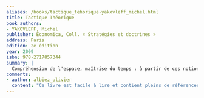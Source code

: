 ```yaml
---
aliases: /books/tactique_tehorique-yakovleff_michel.html
title: Tactique Théorique
book_authors:
- YAKOVLEFF, Michel
publisher: Economica, Coll. « Stratégies et doctrines »
address: Paris
edition: 2e édition
year: 2009
isbn: 978-2717857344
summary: |
  Compréhension de l'espace, maîtrise du temps : à partir de ces notions, l'auteur bâtit une théorie de la décision appliquée à la confrontation des systèmes complexes. Les concepts de supériorité, de surprise, de risque, de rythme opérationnel, éclairés à partir de la théorie, prennent une dimension nouvelle. Pour autant, la théorie de la guerre ne vaut que si elle s'applique, concrètement, au combat. C'est le mérite de l'auteur, officier, enseignant et amateur d'histoire, de présenter les outils nécessaires au praticien. Aussi, de la théorie de la décision en vient-il à l'étude de la force en action : manœuvres, fonctions opérationnelles, puis à leur application à travers le catalogue des missions offensives et défensives. C'est une vision systémique de la guerre qui est ainsi proposée, largement appuyée sur de très nombreux exemples historiques, évoquant plus de deux mille ans de guerres, à travers quatre continents. En trois ans, ce livre est devenu un incontournable de la nouvelle pensée militaire française.
comments:
- author: albiez_olivier
  content: "Ce livre est facile à lire et contient pleins de références historiques. D'autre part, l'auteur aborde des sujets variés sur le fonctionnement de l'armée. J'ai apprécié, en particulier, le concept d'initiative, de prise de risque et le fonctionnement d'une hierarchie militaire."
---
```

